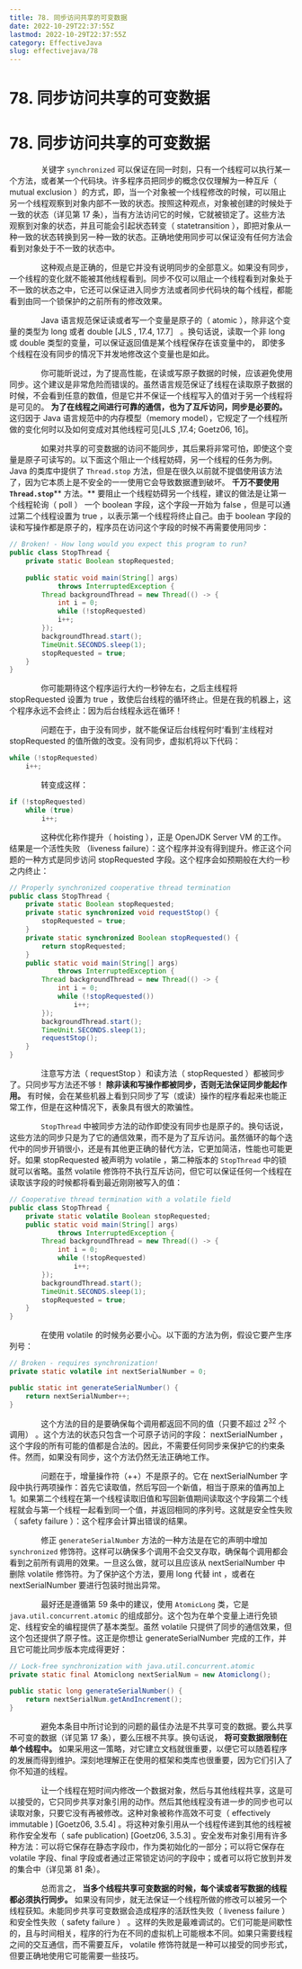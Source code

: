 ```yaml
---
title: 78. 同步访问共享的可变数据
date: 2022-10-29T22:37:55Z
lastmod: 2022-10-29T22:37:55Z
category: EffectiveJava
slug: effectivejava/78
---
```


# 78. 同步访问共享的可变数据

# 78. 同步访问共享的可变数据

　　　　关键字 `synchronized` 可以保证在同一时刻，只有一个线程可以执行某一个方法，或者某一个代码块。许多程序员把同步的概念仅仅理解为一种互斥（ mutual exclusion ）的方式，即，当一个对象被一个线程修改的时候，可以阻止另一个线程观察到对象内部不一致的状态。按照这种观点，对象被创建的时候处于一致的状态（详见第 17 条），当有方法访问它的时候，它就被锁定了。这些方法观察到对象的状态，并且可能会引起状态转变（ statetransition ），即把对象从一种一致的状态转换到另一种一致的状态。正确地使用同步可以保证没有任何方法会看到对象处于不一致的状态中。

　　　　这种观点是正确的，但是它并没有说明同步的全部意义。如果没有同步，一个线程的变化就不能被其他线程看到。同步不仅可以阻止一个线程看到对象处于不一致的状态之中，它还可以保证进入同步方法或者同步代码块的每个线程，都能看到由同一个锁保护的之前所有的修改效果。

　　　　Java 语言规范保证读或者写一个变量是原子的（ atomic ），除非这个变量的类型为 long 或者 double [JLS , 17.4, 17.7］ 。换句话说，读取一个非 long 或 double 类型的变量，可以保证返回值是某个线程保存在该变量中的， 即使多个线程在没有同步的情况下并发地修改这个变量也是如此。

　　　　你可能昕说过，为了提高性能，在读或写原子数据的时候，应该避免使用同步。这个建议是非常危险而错误的。虽然语言规范保证了线程在读取原子数据的时候，不会看到任意的数值，但是它并不保证一个线程写入的值对于另一个线程将是可见的。 **为了在线程之间进行可靠的通信，也为了互斥访问，同步是必要的。**  这归因于 Java 语言规范中的内存模型（memory model），它规定了一个线程所做的变化何时以及如何变成对其他线程可见[JLS ,17.4; Goetz06, 16]。

　　　　如果对共享的可变数据的访问不能同步，其后果将非常可怕，即使这个变量是原子可读写的。以下面这个阻止一个线程妨碍，另一个线程的任务为例。Java 的类库中提供了 `Thread.stop` 方法，但是在很久以前就不提倡使用该方法了，因为它本质上是不安全的一一使用它会导致数据遭到破坏。 **千万不要使用 **​**​`Thread.stop`​**​ ** 方法。**  要阻止一个线程妨碍另一个线程，建议的做法是让第一个线程轮询（ poll ） 一个 boolean 字段，这个字段一开始为 false ，但是可以通过第二个线程设置为 true ，以表示第一个线程将终止自己。由于 boolean 字段的读和写操作都是原子的，程序员在访问这个字段的时候不再需要使用同步：

```java
// Broken! - How long would you expect this program to run?
public class StopThread {
    private static Boolean stopRequested;
    
    public static void main(String[] args) 
            throws InterruptedException {
        Thread backgroundThread = new Thread(() -> {
            int i = 0;
            while (!stopRequested)
            i++;
        });
        backgroundThread.start();
        TimeUnit.SECONDS.sleep(1);
        stopRequested = true;
    }
}
```

　　　　你可能期待这个程序运行大约一秒钟左右，之后主线程将 stopRequested 设置为 true ，致使后台线程的循环终止。但是在我的机器上，这个程序永远不会终止：因为后台线程永远在循环！

　　　　问题在于，由于没有同步，就不能保证后台线程何时‘看到’主线程对 stopRequested 的值所做的改变。没有同步，虚拟机将以下代码：

```java
while (!stopRequested)
    i++;
```

　　　　转变成这样：

```java
if (!stopRequested)
    while (true)
        i++;
```

　　　　这种优化称作提升（ hoisting ），正是 OpenJDK Server VM 的工作。结果是一个活性失败
（liveness failure）：这个程序并没有得到提升。修正这个问题的一种方式是同步访问 stopRequested
字段。这个程序会如预期般在大约一秒之内终止：

```java
// Properly synchronized cooperative thread termination
public class StopThread {
    private static Boolean stopRequested;
    private static synchronized void requestStop() {
        stopRequested = true;
    }
    private static synchronized Boolean stopRequested() {
        return stopRequested;
    }
    public static void main(String[] args)
            throws InterruptedException {
        Thread backgroundThread = new Thread(() -> {
            int i = 0;
            while (!stopRequested())
                i++;
        });
        backgroundThread.start();
        TimeUnit.SECONDS.sleep(1);
        requestStop();
    }
}
```

　　　　注意写方法（ requestStop ）和读方法（ stopRequested ）都被同步了。只同步写方法还不够！  **除非读和写操作都被同步，否则无法保证同步能起作用。**  有时候，会在某些机器上看到只同步了写（或读）操作的程序看起来也能正常工作，但是在这种情况下，表象具有很大的欺骗性。

　　　　`StopThread` 中被同步方法的动作即使没有同步也是原子的。换句话说，这些方法的同步只是为了它的通信效果，而不是为了互斥访问。虽然循环的每个迭代中的同步开销很小，还是有其他更正确的替代方法，它更加简洁，性能也可能更好。如果 stopRequested 被声明为 volatile ，第二种版本的 `StopThread` 中的锁就可以省略。虽然 volatile 修饰符不执行互斥访问，但它可以保证任何一个线程在读取该字段的时候都将看到最近刚刚被写入的值：

```java
// Cooperative thread termination with a volatile field
public class StopThread {
    private static volatile Boolean stopRequested;
    public static void main(String[] args)
            throws InterruptedException {
        Thread backgroundThread = new Thread(() -> {
            int i = 0;
            while (!stopRequested)
                i++;
        });
        backgroundThread.start();
        TimeUnit.SECONDS.sleep(1);
        stopRequested = true;
    }
}
```

　　　　在使用 volatile 的时候务必要小心。以下面的方法为例，假设它要产生序列号：

```java
// Broken - requires synchronization!
private static volatile int nextSerialNumber = 0;

public static int generateSerialNumber() {
    return nextSerialNumber++;
}
```

　　　　这个方法的目的是要确保每个调用都返回不同的值（只要不超过 2<sup>32</sup> 个调用） 。这个方法的状态只包含一个可原子访问的字段： nextSerialNumber ，这个字段的所有可能的值都是合法的。因此，不需要任何同步来保护它的约束条件。然而，如果没有同步，这个方法仍然无法正确地工作。

　　　　问题在于，增量操作符（++）不是原子的。它在 nextSerialNumber 字段中执行两项操作：首先它读取值，然后写回一个新值，相当于原来的值再加上 1。如果第二个线程在第一个线程读取旧值和写回新值期间读取这个字段第二个线程就会与第一个线程一起看到同一个值，并返回相同的序列号。这就是安全性失败（ safety failure ）：这个程序会计算出错误的结果。

　　　　修正 `generateSerialNumber` 方法的一种方法是在它的声明中增加 `synchronized` 修饰符。这样可以确保多个调用不会交叉存取，确保每个调用都会看到之前所有调用的效果。一旦这么做，就可以且应该从 nextSerialNumber 中删除 volatile 修饰符。为了保护这个方法，要用 long 代替 int ，或者在 nextSerialNumber 要进行包装时抛出异常。

　　　　最好还是遵循第 59 条中的建议，使用 `AtomicLong` 类，它是 `java.util.concurrent.atomic` 的组成部分。这个包为在单个变量上进行免锁定、线程安全的编程提供了基本类型。虽然 volatile 只提供了同步的通信效果，但这个包还提供了原子性。这正是你想让 generateSerialNumber 完成的工作，并且它可能比同步版本完成得更好：

```java
// Lock-free synchronization with java.util.concurrent.atomic
private static final Atomiclong nextSerialNum = new Atomiclong();

public static long generateSerialNumber() {
    return nextSerialNum.getAndIncrement();
}
```

　　　　避免本条目中所讨论到的问题的最佳办法是不共享可变的数据。要么共享不可变的数据（详见第 17 条），要么压根不共享。换句话说， **将可变数据限制在单个线程中。**  如果采用这一策略，对它建立文档就很重要，以便它可以随着程序的发展而得到维护。深刻地理解正在使用的框架和类库也很重要，因为它们引入了你不知道的线程。

　　　　让一个线程在短时间内修改一个数据对象，然后与其他线程共享，这是可以接受的，它只同步共享对象引用的动作。然后其他线程没有进一步的同步也可以读取对象，只要它没有再被修改。这种对象被称作高效不可变（ effectively immutable ) [Goetz06, 3.5.4] 。将这种对象引用从一个线程传递到其他的线程被称作安全发布（ safe publication) [Goetz06, 3.5.3] 。安全发布对象引用有许多种方法：可以将它保存在静态字段巾，作为类初始化的一部分；可以将它保存在 volatile 字段、final 字段或者通过正常锁定访问的字段中；或者可以将它放到并发的集合中（详见第 81 条）。

　　　　总而言之， **当多个线程共享可变数据的时候，每个读或者写数据的线程都必须执行同步。**  如果没有同步，就无法保证一个线程所做的修改可以被另一个线程获知。未能同步共享可变数据会造成程序的活跃性失败（ liveness failure ）和安全性失败（ safety failure ） 。这样的失败是最难调试的。它们可能是间歇性的，且与时间相关，程序的行为在不同的虚拟机上可能根本不同。如果只需要线程之间的交互通信，而不需要互斥， volatile 修饰符就是一种可以接受的同步形式，但要正确地使用它可能需要一些技巧。
